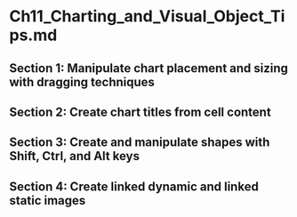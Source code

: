 # Ch11_Charting_and_Visual_Object_Tips.md

## Section 1: Manipulate chart placement and sizing with dragging techniques

## Section 2: Create chart titles from cell content

## Section 3: Create and manipulate shapes with Shift, Ctrl, and Alt keys

## Section 4: Create linked dynamic and linked static images
